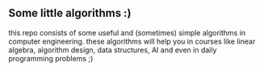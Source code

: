 ## Some little algorithms :)
this repo consists of some useful and (sometimes) simple algorithms in computer engineering.
these algorithms will help you in courses like linear algebra, algorithm design, data structures, AI and even in daily programming problems ;)
